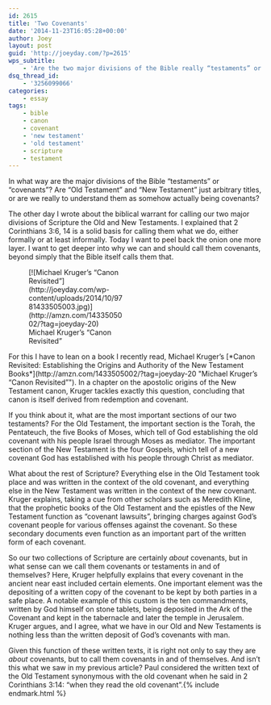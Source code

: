 ```yaml
---
id: 2615
title: 'Two Covenants'
date: '2014-11-23T16:05:28+00:00'
author: Joey
layout: post
guid: 'http://joeyday.com/?p=2615'
wps_subtitle:
    - 'Are the two major divisions of the Bible really “testaments” or “covenants”?'
dsq_thread_id:
    - '3256099066'
categories:
    - essay
tags:
    - bible
    - canon
    - covenant
    - 'new testament'
    - 'old testament'
    - scripture
    - testament
---
```


In what way are the major divisions of the Bible “testaments” or “covenants”? Are “Old Testament” and “New Testament” just arbitrary titles, or are we really to understand them as somehow actually being covenants?

The other day I wrote about the biblical warrant for calling our two major divisions of Scripture the Old and New Testaments. I explained that 2 Corinthians 3:6, 14 is a solid basis for calling them what we do, either formally or at least informally. Today I want to peel back the onion one more layer. I want to get deeper into why we can and should call them covenants, beyond simply that the Bible itself calls them that.

<figure aria-describedby="caption-attachment-2521" class="wp-caption alignleft" id="attachment_2521" style="width: 190px">[![Michael Kruger’s “Canon Revisited”](http://joeyday.com/wp-content/uploads/2014/10/9781433505003.jpg)](http://amzn.com/1433505002/?tag=joeyday-20)<figcaption class="wp-caption-text" id="caption-attachment-2521">Michael Kruger’s “Canon Revisited”</figcaption></figure> For this I have to lean on a book I recently read, Michael Kruger’s [*Canon Revisited: Establishing the Origins and Authority of the New Testament Books*](http://amzn.com/1433505002/?tag=joeyday-20 "Michael Kruger’s “Canon Revisited”"). In a chapter on the apostolic origins of the New Testament canon, Kruger tackles exactly this question, concluding that canon is itself derived from redemption and covenant.

If you think about it, what are the most important sections of our two testaments? For the Old Testament, the important section is the Torah, the Pentateuch, the five Books of Moses, which tell of God establishing the old covenant with his people Israel through Moses as mediator. The important section of the New Testament is the four Gospels, which tell of a new covenant God has established with his people through Christ as mediator.

What about the rest of Scripture? Everything else in the Old Testament took place and was written in the context of the old covenant, and everything else in the New Testament was written in the context of the new covenant. Kruger explains, taking a cue from other scholars such as Meredith Kline, that the prophetic books of the Old Testament and the epistles of the New Testament function as “covenant lawsuits”, bringing charges against God’s covenant people for various offenses against the covenant. So these secondary documents even function as an important part of the written form of each covenant.

So our two collections of Scripture are certainly *about* covenants, but in what sense can we call them covenants or testaments in and of themselves? Here, Kruger helpfully explains that every covenant in the ancient near east included certain elements. One important element was the depositing of a written copy of the covenant to be kept by both parties in a safe place. A notable example of this custom is the ten commandments, written by God himself on stone tablets, being deposited in the Ark of the Covenant and kept in the tabernacle and later the temple in Jerusalem. Kruger argues, and I agree, what we have in our Old and New Testaments is nothing less than the written deposit of God’s covenants with man.

Given this function of these written texts, it is right not only to say they are *about* covenants, but to call them covenants in and of themselves. And isn’t this what we saw in my previous article? Paul considered the written text of the Old Testament synonymous with the old covenant when he said in 2 Corinthians 3:14: “when they read the old covenant”.{% include endmark.html %}